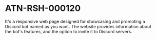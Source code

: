 # ATN-RSH-000120
It's a responsive web page designed for showcasing and promoting a Discord bot named as you want. The website provides information about the bot's features, and the option to invite it to Discord servers.
